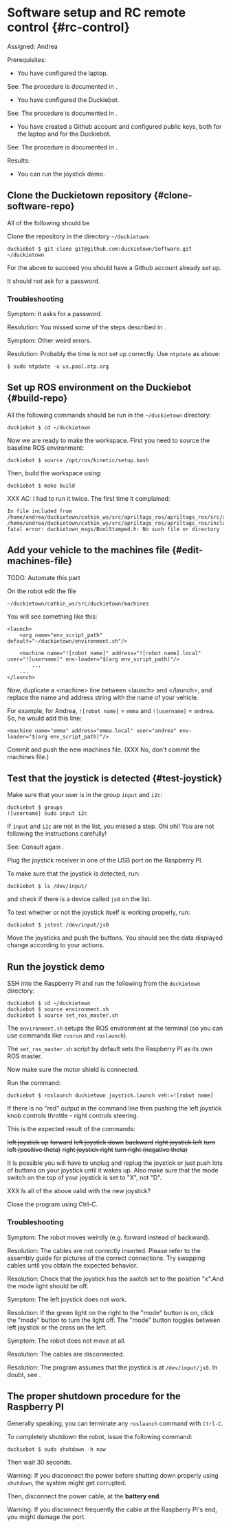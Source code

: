 # Software setup and RC remote control {#rc-control}

Assigned: Andrea

<div class='requirements' markdown='1'>

Prerequisites:

* You have configured the laptop.

See: The procedure is documented in [](#setup-laptop).

* You have configured the Duckiebot.

See: The procedure is documented in [](#setup-duckiebot).

* You have created a Github account and configured public keys,
  both for the laptop and for the Duckiebot.

See: The procedure is documented in [](#github-access).

Results:

* You can run the joystick demo.

</div>


## Clone the Duckietown repository {#clone-software-repo}

All of the following should be

Clone the repository in the directory `~/duckietown`:

    duckiebot $ git clone git@github.com:duckietown/Software.git ~/duckietown

For the above to succeed you should have a Github account already set up.

It should not ask for a password.

### Troubleshooting

Symptom: It asks for a password.

Resolution: You missed some of the steps described in [](#github-access).

Symptom: Other weird errors.

Resolution: Probably the time is not set up correctly. Use `ntpdate` as above:

    $ sudo ntpdate -u us.pool.ntp.org


## Set up ROS environment on the Duckiebot {#build-repo}

All the following commands should be run in the `~/duckietown` directory:

    duckiebot $ cd ~/duckietown

Now we are ready to make the workspace. First you need to source the baseline ROS environment:

    duckiebot $ source /opt/ros/kinetic/setup.bash

Then, build the workspace using:

    duckiebot $ make build

XXX AC: I had to run it twice. The first time it complained:

```
In file included from /home/andrea/duckietown/catkin_ws/src/apriltags_ros/apriltags_ros/src/apriltag_detector.cpp:1:0:
/home/andrea/duckietown/catkin_ws/src/apriltags_ros/apriltags_ros/include/apriltags_ros/apriltag_detector.h:6:41: fatal error: duckietown_msgs/BoolStamped.h: No such file or directory
```


<!-- (you have to be under the `catkin_ws` folder to invoke `catkin_make`) -->

## Add your vehicle to the machines file {#edit-machines-file}

TODO: Automate this part

On the robot edit the file

    ~/duckietown/catkin_ws/src/duckietown/machines

You will see something like this:

    <launch>
        <arg name="env_script_path" default="~/duckietown/environment.sh"/>

        <machine name="![robot name]" address="![robot name].local" user="![username]" env-loader="$(arg env_script_path)"/>
            ...
        ...
    </launch>


Now, duplicate a &lt;machine&gt; line between &lt;launch&gt; and &lt;/launch&gt;, and replace the name and address string with the name of your vehicle.

For example, for Andrea, `![robot name]` = `emma` and `![username]` = `andrea`.
So, he would add this line:

    <machine name="emma" address="emma.local" user="andrea" env-loader="$(arg env_script_path)"/>

Commit and push the new machines file. (XXX No, don't commit the machines file.)


## Test that the joystick is detected {#test-joystick}

Make sure that your user is in the group `input` and `i2c`:

    duckiebot $ groups
    ![username] sudo input i2c

If `input` and `i2c` are not in the list, you missed a step. Ohi ohi!
You are not following the instructions carefully!

See: Consult again [](#create-user-on-duckiebot).

Plug the joystick receiver in one of the USB port on the Raspberry PI.

To make sure that the joystick is detected, run:

    duckiebot $ ls /dev/input/

and check if there is a device called `js0` on the list.

To test whether or not the joystick itself is working properly, run:

    duckiebot $ jstest /dev/input/js0

Move the joysticks and push the buttons. You should see the data displayed change
according to your actions.

## Run the joystick demo

SSH into the Raspberry PI and run the following from the `duckietown` directory:

    duckiebot $ cd ~/duckietown
    duckiebot $ source environment.sh
    duckiebot $ source set_ros_master.sh

The `environment.sh` setups the ROS environment at the terminal (so you can use
commands like `rosrun` and `roslaunch`).

The `set_ros_master.sh` script by default sets the Raspberry PI as its own ROS master.

Now make sure the motor shield is connected.

Run the command:

    duckiebot $ roslaunch duckietown joystick.launch veh:=![robot name]

If there is no "red" output in the command line then pushing the left joystick
knob controls throttle - right controls steering.

This is the expected result of the commands:

<col2>
    <s>left joystick up</s>     <s>forward</s>
    <s>left joystick down</s>   <s>backward</s>
    <s>right joystick left</s>  <s>turn left (positive theta)</s>
    <s>right joystick right</s> <s>turn right (negative theta)</s>
</col2>

It is possible you will have to unplug and replug the joystick or just push lots of buttons on your joystick until it wakes up. Also make sure that the mode switch on the top of your joystick is set to "X", not "D".

XXX Is all of the above valid with the new joystick?

Close the program using Ctrl-C.

### Troubleshooting

Symptom: The robot moves weirdly (e.g. forward instead of backward).

Resolution: The cables are not correctly inserted.
Please refer to the assembly guide for pictures of the correct connections.
Try swapping cables until you obtain the expected behavior.

Resolution: Check that the joystick has the switch set to the position "x".And the mode light should be off.

Symptom: The left joystick does not work.

Resolution: If the green light on the right to the "mode" button is on, click the "mode" button to turn the light off. The "mode" button toggles between left joystick or the cross on the left.

Symptom: The robot does not move at all.

Resolution: The cables are disconnected.

Resolution: The program assumes that the joystick is at `/dev/input/js0`.
In doubt, see [](#test-joystick).


## The proper shutdown procedure for the Raspberry PI

Generally speaking, you can terminate any `roslaunch` command with `Ctrl-C`.

To completely shutdown the robot, issue the following command:

    duckiebot $ sudo shutdown -h now

Then wait 30 seconds.

Warning: If you disconnect the power before shutting down properly using `shutdown`,
the system might get corrupted.

Then, disconnect the power cable, at the **battery end**.

Warning: If you disconnect frequently the cable at the Raspberry PI's end, you might damage the port.
